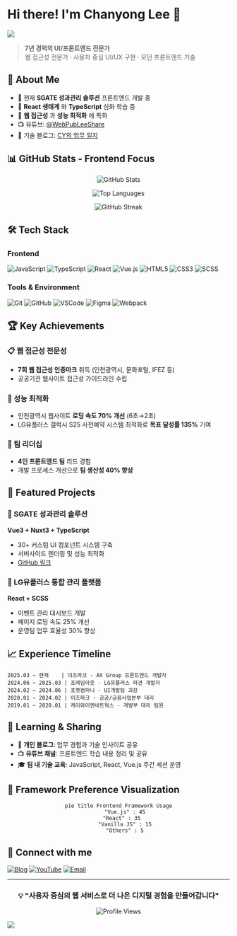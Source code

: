 # Hi there! I'm Chanyong Lee 👋

<img src="https://capsule-render.vercel.app/api?type=waving&color=auto&height=200&section=header&text=Frontend%20Developer&fontSize=50" />

> **7년 경력의 UI/프론트엔드 전문가**  
> 웹 접근성 전문가 · 사용자 중심 UI/UX 구현 · 모던 프론트엔드 기술

## 🚀 About Me

- 🔭 현재 **SGATE 성과관리 솔루션** 프론트엔드 개발 중
- 🌱 **React 생태계** 와 **TypeScript** 심화 학습 중
- 👯 **웹 접근성** 과 **성능 최적화** 에 특화
- 📺 유튜브: [@WebPubLeeShare](https://www.youtube.com/@WebPubLeeShare/videos)
- 📝 기술 블로그: [CY의 업무 일지](https://bit.ly/cyleeBlog)

## 📊 GitHub Stats - Frontend Focus

<div align="center">

<!-- Vue 테마 기본 스탯 -->
![GitHub Stats](https://github-readme-stats.vercel.app/api?username=box3101&show_icons=true&theme=vue&hide_border=true&bg_color=0d1117&custom_title=Frontend%20Development%20Stats)

<!-- Vue/React 중심 언어 통계 -->
![Top Languages](https://github-readme-stats.vercel.app/api/top-langs/?username=box3101&layout=compact&theme=vue&hide_border=true&bg_color=0d1117&hide=html,css,scss,php,java&langs_count=8&custom_title=Frontend%20Tech%20Stack)

<!-- Streak with Vue theme -->
![GitHub Streak](https://github-readme-streak-stats.herokuapp.com/?user=box3101&theme=vue-dark&hide_border=true&background=0d1117)

</div>

## 🛠 Tech Stack

### Frontend
![JavaScript](https://img.shields.io/badge/-JavaScript-F7DF1E?style=flat&logo=javascript&logoColor=black)
![TypeScript](https://img.shields.io/badge/-TypeScript-3178C6?style=flat&logo=typescript&logoColor=white)
![React](https://img.shields.io/badge/-React-61DAFB?style=flat&logo=react&logoColor=black)
![Vue.js](https://img.shields.io/badge/-Vue.js-4FC08D?style=flat&logo=vue.js&logoColor=white)
![HTML5](https://img.shields.io/badge/-HTML5-E34F26?style=flat&logo=html5&logoColor=white)
![CSS3](https://img.shields.io/badge/-CSS3-1572B6?style=flat&logo=css3&logoColor=white)
![SCSS](https://img.shields.io/badge/-SCSS-CC6699?style=flat&logo=sass&logoColor=white)

### Tools & Environment
![Git](https://img.shields.io/badge/-Git-F05032?style=flat&logo=git&logoColor=white)
![GitHub](https://img.shields.io/badge/-GitHub-181717?style=flat&logo=github&logoColor=white)
![VSCode](https://img.shields.io/badge/-VSCode-007ACC?style=flat&logo=visual-studio-code&logoColor=white)
![Figma](https://img.shields.io/badge/-Figma-F24E1E?style=flat&logo=figma&logoColor=white)
![Webpack](https://img.shields.io/badge/-Webpack-8DD6F9?style=flat&logo=webpack&logoColor=black)

## 🏆 Key Achievements

### 📋 웹 접근성 전문성
- **7회 웹 접근성 인증마크** 취득 (인천광역시, 문화포털, IFEZ 등)
- 공공기관 웹사이트 접근성 가이드라인 수립

### 🚀 성능 최적화
- 인천광역시 웹사이트 **로딩 속도 70% 개선** (6초→2초)
- LG유플러스 갤럭시 S25 사전예약 시스템 최적화로 **목표 달성률 135%** 기여

### 👥 팀 리더십
- **4인 프론트엔드 팀** 리드 경험
- 개발 프로세스 개선으로 **팀 생산성 40% 향상**

## 💼 Featured Projects

### 🎯 SGATE 성과관리 솔루션
**Vue3 + Nuxt3 + TypeScript**
- 30+ 커스텀 UI 컴포넌트 시스템 구축
- 서버사이드 렌더링 및 성능 최적화
- [GitHub 링크](https://github.com/box3101/ispark-sgate)

### 📱 LG유플러스 통합 관리 플랫폼
**React + SCSS**
- 이벤트 관리 대시보드 개발
- 페이지 로딩 속도 25% 개선
- 운영팀 업무 효율성 30% 향상

## 📈 Experience Timeline

```
2025.03 ~ 현재    | 이즈파크 - AX Group 프론트엔드 개발자
2024.06 ~ 2025.03 | 프레임아웃 - LG유플러스 파견 개발자  
2024.02 ~ 2024.06 | 포켓컴퍼니 - UI개발팀 과장
2020.01 ~ 2024.02 | 이즈파크 - 공공/금융사업본부 대리
2019.01 ~ 2020.01 | 케이와이엔네트웍스 - 개발부 대리 팀원
```

## 🌱 Learning & Sharing

- 📝 **개인 블로그**: 업무 경험과 기술 인사이트 공유
- 📺 **유튜브 채널**: 프론트엔드 학습 내용 정리 및 공유
- 🎓 **팀 내 기술 교육**: JavaScript, React, Vue.js 주간 세션 운영

## 🎨 Framework Preference Visualization

<div align="center">

```mermaid
pie title Frontend Framework Usage
    "Vue.js" : 45
    "React" : 35  
    "Vanilla JS" : 15
    "Others" : 5
```

</div>

## 🔗 Connect with me

[![Blog](https://img.shields.io/badge/Blog-21759B?style=for-the-badge&logo=wordpress&logoColor=white)](https://bit.ly/cyleeBlog)
[![YouTube](https://img.shields.io/badge/YouTube-FF0000?style=for-the-badge&logo=youtube&logoColor=white)](https://www.youtube.com/@WebPubLeeShare/videos)
[![Email](https://img.shields.io/badge/Email-D14836?style=for-the-badge&logo=gmail&logoColor=white)](mailto:box4101@nate.com)

---

<div align="center">

### 💡 "사용자 중심의 웹 서비스로 더 나은 디지털 경험을 만들어갑니다"

![Profile Views](https://komarev.com/ghpvc/?username=box3101&color=green)

</div>

<img src="https://capsule-render.vercel.app/api?type=waving&color=auto&height=100&section=footer" />
